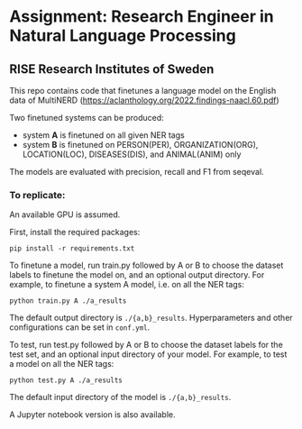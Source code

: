# Assignment: Research Engineer in Natural Language Processing
## RISE Research Institutes of Sweden

This repo contains code that finetunes a language model on the English data of MultiNERD (<https://aclanthology.org/2022.findings-naacl.60.pdf>)

Two finetuned systems can be produced: 
* system **A** is finetuned on all given NER tags
* system **B** is finetuned on PERSON(PER), ORGANIZATION(ORG), LOCATION(LOC), DISEASES(DIS), and ANIMAL(ANIM) only

The models are evaluated with precision, recall and F1 from seqeval.

### To replicate:

An available GPU is assumed.

First, install the required packages:
```
pip install -r requirements.txt
```

To finetune a model, run train.py followed by 
A or B to choose the dataset labels to finetune the model on, and 
an optional output directory. 
For example, to finetune a system A model, i.e. on all the NER tags:
```
python train.py A ./a_results
```
The default output directory is `./{a,b}_results`.
Hyperparameters and other configurations can be set in `conf.yml`.

To test, run test.py followed by 
A or B to choose the dataset labels for the test set, and 
an optional input directory of your model. For example, to test a model on all the NER tags:
```
python test.py A ./a_results
```
The default input directory of the model is `./{a,b}_results`.

A Jupyter notebook version is also available.